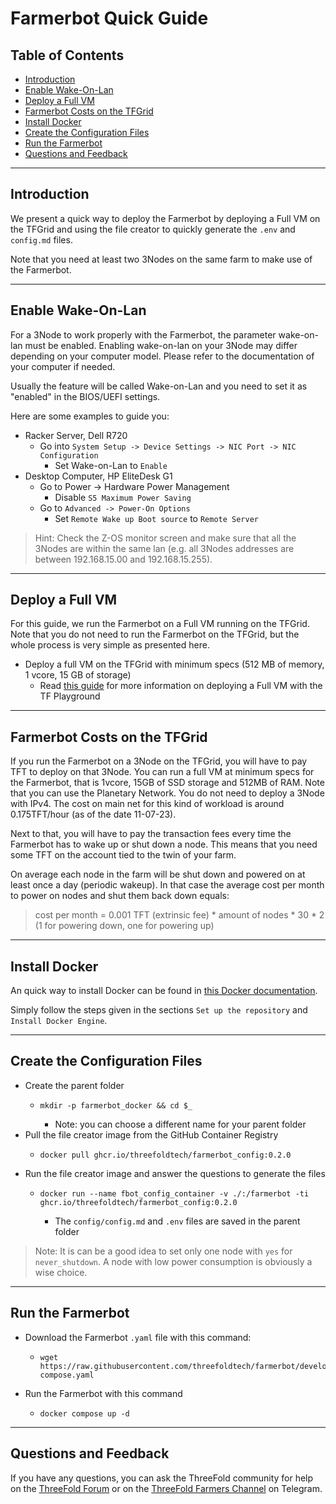 <h1> Farmerbot Quick Guide </h1>

<h2> Table of Contents </h2>

- [Introduction](#introduction)
- [Enable Wake-On-Lan](#enable-wake-on-lan)
- [Deploy a Full VM](#deploy-a-full-vm)
- [Farmerbot Costs on the TFGrid](#farmerbot-costs-on-the-tfgrid)
- [Install Docker](#install-docker)
- [Create the Configuration Files](#create-the-configuration-files)
- [Run the Farmerbot](#run-the-farmerbot)
- [Questions and Feedback](#questions-and-feedback)

***

## Introduction

We present a quick way to deploy the Farmerbot by deploying a Full VM on the TFGrid and using the file creator to quickly generate the `.env` and `config.md` files.

Note that you need at least two 3Nodes on the same farm to make use of the Farmerbot.

***

## Enable Wake-On-Lan

For a 3Node to work properly with the Farmerbot, the parameter wake-on-lan must be enabled. Enabling wake-on-lan on your 3Node may differ depending on your computer model. Please refer to the documentation of your computer if needed. 

Usually the feature will be called Wake-on-Lan and you need to set it as "enabled" in the BIOS/UEFI settings.

Here are some examples to guide you:

* Racker Server, Dell R720
  * Go into `System Setup -> Device Settings -> NIC Port -> NIC Configuration`
    * Set Wake-on-Lan to `Enable`
* Desktop Computer, HP EliteDesk G1
  * Go to Power -> Hardware Power Management
    * Disable `S5 Maximum Power Saving`
  * Go to `Advanced -> Power-On Options`
    * Set `Remote Wake up Boot source` to `Remote Server`

> Hint: Check the Z-OS monitor screen and make sure that all the 3Nodes are within the same lan (e.g. all 3Nodes addresses are between 192.168.15.00 and 192.168.15.255).

***

## Deploy a Full VM

For this guide, we run the Farmerbot on a Full VM running on the TFGrid. Note that you do not need to run the Farmerbot on the TFGrid, but the whole process is very simple as presented here.

* Deploy a full VM on the TFGrid with minimum specs (512 MB of memory, 1 vcore, 15 GB of storage)
  * Read [this guide](../../getstarted/ssh_guide/ssh_guide.md) for more information on deploying a Full VM with the TF Playground

***

## Farmerbot Costs on the TFGrid

If you run the Farmerbot on a 3Node on the TFGrid, you will have to pay TFT to deploy on that 3Node. You can run a full VM at minimum specs for the Farmerbot, that is 1vcore, 15GB of SSD storage and 512MB of RAM. Note that you can use the Planetary Network. You do not need to deploy a 3Node with IPv4. The cost on main net for this kind of workload is around 0.175TFT/hour (as of the date 11-07-23).

Next to that, you will have to pay the transaction fees every time the Farmerbot has to wake up or shut down a node. This means that you need some TFT on the account tied to the twin of your farm. 

On average each node in the farm will be shut down and powered on at least once a day (periodic wakeup). In that case the average cost per month to power on nodes and shut them back down equals:

> cost per month = 0.001 TFT (extrinsic fee) * amount of nodes * 30 * 2 (1 for powering down, one for powering up)

***

## Install Docker

An quick way to install Docker can be found in [this Docker documentation](https://docs.docker.com/engine/install/ubuntu/#install-using-the-repository).

Simply follow the steps given in the sections `Set up the repository` and `Install Docker Engine`.


***

## Create the Configuration Files

* Create the parent folder
  * ```
    mkdir -p farmerbot_docker && cd $_
    ```
    * Note: you can choose a different name for your parent folder
* Pull the file creator image from the GitHub Container Registry
  * ```
    docker pull ghcr.io/threefoldtech/farmerbot_config:0.2.0
    ```
* Run the file creator image and answer the questions to generate the files
  * ```
    docker run --name fbot_config_container -v ./:/farmerbot -ti ghcr.io/threefoldtech/farmerbot_config:0.2.0
    ```
    * The `config/config.md` and `.env` files are saved in the parent folder

> Note: It is can be a good idea to set only one node with `yes` for `never_shutdown`. A node with low power consumption is obviously a wise choice.

***

## Run the Farmerbot

* Download the Farmerbot `.yaml` file with this command:
  * ```
    wget https://raw.githubusercontent.com/threefoldtech/farmerbot/development/docker-compose.yaml
    ```
* Run the Farmerbot with this command
  * ```
    docker compose up -d
    ```

***

## Questions and Feedback

If you have any questions, you can ask the ThreeFold community for help on the [ThreeFold Forum](http://forum.threefold.io/) or on the [ThreeFold Farmers Channel](https://t.me/threefoldfarmers) on Telegram.